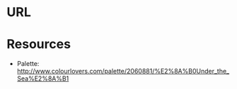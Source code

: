 # URL

# Resources
* Palette: http://www.colourlovers.com/palette/2060881/%E2%8A%B0Under_the_Sea%E2%8A%B1 
